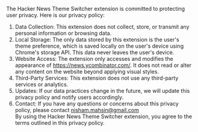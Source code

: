 The Hacker News Theme Switcher extension is committed to protecting user privacy. Here is our privacy policy:  
1. Data Collection: This extension does not collect, store, or transmit any personal information or browsing data.  
2. Local Storage: The only data stored by this extension is the user's theme preference, which is saved locally on the user's device using Chrome's storage API. This data never leaves the user's device.  
3. Website Access: The extension only accesses and modifies the appearance of https://news.ycombinator.com/. It does not read or alter any content on the website beyond applying visual styles. 
4. Third-Party Services: This extension does not use any third-party services or analytics.  
5. Updates: If our data practices change in the future, we will update this privacy policy and notify users accordingly. 
6. Contact: If you have any questions or concerns about this privacy policy, please contact nisham.mahsin@gmail.com  
By using the Hacker News Theme Switcher extension, you agree to the terms outlined in this privacy policy.
